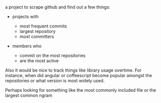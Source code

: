 a project to scrape github and find out a few things:

 * projects with 
   * most frequent commits
   * largest repository
   * most committers

 * members who
   * commit on the most repositories
   * are the most active

Also it would be nice to track things like library usage overtime.  For instance, when did angular or coffeescript become popular amongst the repositories or what version is most widely used.

Perhaps looking for something like the most commonly included file or the largest common ngram
